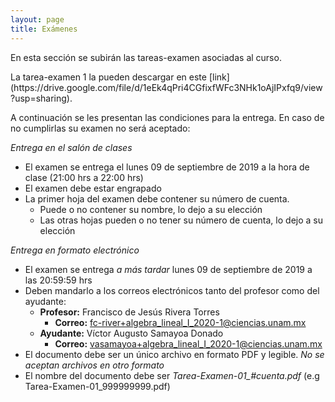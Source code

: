 ```yaml
---
layout: page
title: Exámenes
---
```


En esta sección se subirán las tareas-examen asociadas al curso. 

<p class="message">
La tarea-examen 1 la pueden descargar en este [link](https://drive.google.com/file/d/1eEk4qPri4CGfixfWFc3NHk1oAjIPxfq9/view?usp=sharing).
</p>


A continuación se les presentan las condiciones para la entrega. En caso de no cumplirlas su examen no será aceptado:

*Entrega en el salón de clases*

- El examen se entrega el lunes 09 de septiembre de 2019 a la hora de clase (21:00 hrs a 22:00 hrs)
- El examen debe estar engrapado 
- La primer hoja del examen debe contener su número de cuenta.
   - Puede o no contener su nombre, lo dejo a su elección
   - Las otras hojas pueden o no tener su número de cuenta, lo dejo a su elección


*Entrega en formato electrónico*

- El examen se entrega *a más tardar* lunes 09 de septiembre de 2019 a las 20:59:59 hrs
- Deben mandarlo a los correos electrónicos tanto del profesor como del ayudante:
    - **Profesor:** Francisco de Jesús Rivera Torres
        - **Correo:** fc-river+algebra_lineal_I_2020-1@ciencias.unam.mx
    - **Ayudante:** Víctor Augusto Samayoa Donado
        - **Correo:** vasamayoa+algebra_lineal_I_2020-1@ciencias.unam.mx
- El documento debe ser un único archivo en formato PDF y legible. *No se aceptan archivos en otro formato*
- El nombre del documento debe ser *Tarea-Examen-01_#cuenta.pdf* (e.g Tarea-Examen-01_999999999.pdf)